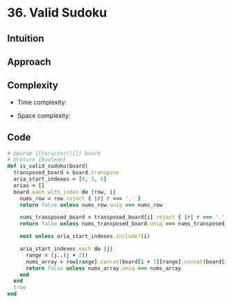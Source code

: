 # 36. Valid Sudoku

## Intuition

## Approach
<!-- Describe your approach to solving the problem. -->

## Complexity

- Time complexity:
<!-- Add your time complexity here, e.g. $$O(n)$$ -->

- Space complexity:
<!-- Add your space complexity here, e.g. $$O(n)$$ -->

## Code

```ruby
# @param {Character[][]} board
# @return {Boolean}
def is_valid_sudoku(board)
  transposed_board = board.transpose
  aria_start_indexes = [0, 3, 6]
  arias = []
  board.each_with_index do |row, i|
    nums_row = row.reject { |r| r === '.' }
    return false unless nums_row.uniq === nums_row

    nums_transposed_board = transposed_board[i].reject { |r| r === '.' }
    return false unless nums_transposed_board.uniq === nums_transposed_board

    next unless aria_start_indexes.include?(i)

    aria_start_indexes.each do |j|
      range = (j..(j + 2))
      nums_array = row[range].concat(board[i + 1][range].concat(board[i + 2][range])).reject { |r| r === '.' }
      return false unless nums_array.uniq === nums_array
    end
  end
  true
end
```
